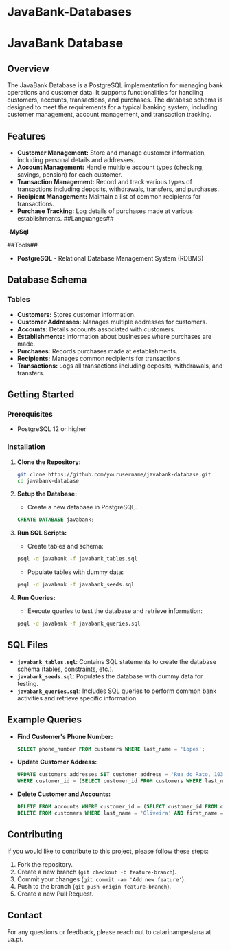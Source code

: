 # JavaBank-Databases
# JavaBank Database

## Overview

The JavaBank Database is a PostgreSQL implementation for managing bank operations and customer data. It supports functionalities for handling customers, accounts, transactions, and purchases. The database schema is designed to meet the requirements for a typical banking system, including customer management, account management, and transaction tracking.

## Features

- **Customer Management:** Store and manage customer information, including personal details and addresses.
- **Account Management:** Handle multiple account types (checking, savings, pension) for each customer.
- **Transaction Management:** Record and track various types of transactions including deposits, withdrawals, transfers, and purchases.
- **Recipient Management:** Maintain a list of common recipients for transactions.
- **Purchase Tracking:** Log details of purchases made at various establishments.
##Languanges##

-**MySql**


##Tools##

- **PostgreSQL** - Relational Database Management System (RDBMS)

## Database Schema

### Tables

- **Customers:** Stores customer information.
- **Customer Addresses:** Manages multiple addresses for customers.
- **Accounts:** Details accounts associated with customers.
- **Establishments:** Information about businesses where purchases are made.
- **Purchases:** Records purchases made at establishments.
- **Recipients:** Manages common recipients for transactions.
- **Transactions:** Logs all transactions including deposits, withdrawals, and transfers.

## Getting Started

### Prerequisites

- PostgreSQL 12 or higher

### Installation

1. **Clone the Repository:**

    ```bash
    git clone https://github.com/yourusername/javabank-database.git
    cd javabank-database
    ```

2. **Setup the Database:**

    - Create a new database in PostgreSQL.

    ```sql
    CREATE DATABASE javabank;
    ```

3. **Run SQL Scripts:**

    - Create tables and schema:

    ```bash
    psql -d javabank -f javabank_tables.sql
    ```

    - Populate tables with dummy data:

    ```bash
    psql -d javabank -f javabank_seeds.sql
    ```

4. **Run Queries:**

    - Execute queries to test the database and retrieve information:

    ```bash
    psql -d javabank -f javabank_queries.sql
    ```

## SQL Files

- **`javabank_tables.sql`**: Contains SQL statements to create the database schema (tables, constraints, etc.).
- **`javabank_seeds.sql`**: Populates the database with dummy data for testing.
- **`javabank_queries.sql`**: Includes SQL queries to perform common bank activities and retrieve specific information.

## Example Queries

- **Find Customer's Phone Number:**

    ```sql
    SELECT phone_number FROM customers WHERE last_name = 'Lopes';
    ```

- **Update Customer Address:**

    ```sql
    UPDATE customers_addresses SET customer_address = 'Rua do Rato, 103, Lisboa, 1000-004'
    WHERE customer_id = (SELECT customer_id FROM customers WHERE last_name = 'Oliveira' AND first_name = 'João');
    ```

- **Delete Customer and Accounts:**

    ```sql
    DELETE FROM accounts WHERE customer_id = (SELECT customer_id FROM customers WHERE last_name = 'Oliveira' AND first_name = 'Miguel');
    DELETE FROM customers WHERE last_name = 'Oliveira' AND first_name = 'Miguel';
    ```

## Contributing

If you would like to contribute to this project, please follow these steps:

1. Fork the repository.
2. Create a new branch (`git checkout -b feature-branch`).
3. Commit your changes (`git commit -am 'Add new feature'`).
4. Push to the branch (`git push origin feature-branch`).
5. Create a new Pull Request.

## Contact

For any questions or feedback, please reach out to catarinampestana at ua.pt.

